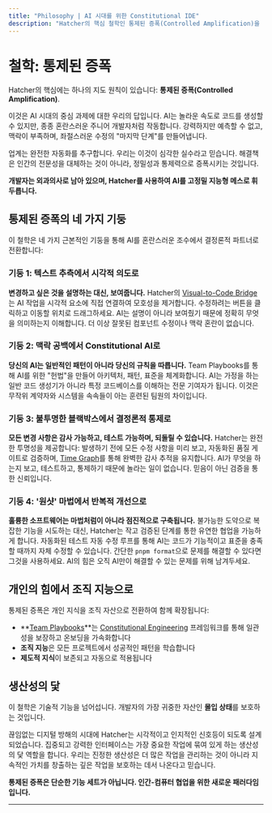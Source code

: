 ```yaml
---
title: "Philosophy | AI 시대를 위한 Constitutional IDE"
description: "Hatcher의 핵심 철학인 통제된 증폭(Controlled Amplification)을 알아보세요. Constitutional IDE가 AI 시대를 위한 면역 체계를 제공하고, 통제권을 희생하지 않으면서 개발자의 전문성을 증폭시키는 방법을 배워보세요."
---
```


# 철학: 통제된 증폭

Hatcher의 핵심에는 하나의 지도 원칙이 있습니다: **통제된 증폭(Controlled Amplification)**.

이것은 AI 시대의 중심 과제에 대한 우리의 답입니다. AI는 놀라운 속도로 코드를 생성할 수 있지만, 종종 혼란스러운 주니어 개발자처럼 작동합니다. 강력하지만 예측할 수 없고, 맥락이 부족하며, 좌절스러운 수정의 "마지막 단계"를 만들어냅니다.

업계는 완전한 자동화를 추구합니다. 우리는 이것이 심각한 실수라고 믿습니다. 해결책은 인간의 전문성을 대체하는 것이 아니라, 정밀성과 통제력으로 증폭시키는 것입니다.

**개발자는 외과의사로 남아 있으며, Hatcher를 사용하여 AI를 고정밀 지능형 메스로 휘두릅니다.**

## 통제된 증폭의 네 가지 기둥

이 철학은 네 가지 근본적인 기둥을 통해 AI를 혼란스러운 조수에서 결정론적 파트너로 전환합니다:

### 기둥 1: 텍스트 추측에서 시각적 의도로

**변경하고 싶은 것을 설명하는 대신, 보여줍니다.** Hatcher의 [Visual-to-Code Bridge](/ko/visual-to-code)는 AI 작업을 시각적 요소에 직접 연결하여 모호성을 제거합니다. 수정하려는 버튼을 클릭하고 이동할 위치로 드래그하세요. AI는 설명이 아니라 보여줬기 때문에 정확히 무엇을 의미하는지 이해합니다. 더 이상 잘못된 컴포넌트 수정이나 맥락 혼란이 없습니다.

### 기둥 2: 맥락 공백에서 Constitutional AI로

**당신의 AI는 일반적인 패턴이 아니라 당신의 규칙을 따릅니다.** Team Playbooks를 통해 AI를 위한 "헌법"을 만들어 아키텍처, 패턴, 표준을 체계화합니다. AI는 가정을 하는 일반 코드 생성기가 아니라 특정 코드베이스를 이해하는 전문 기여자가 됩니다. 이것은 무작위 계약자와 시스템을 속속들이 아는 훈련된 팀원의 차이입니다.

### 기둥 3: 불투명한 블랙박스에서 결정론적 통제로

**모든 변경 사항은 감사 가능하고, 테스트 가능하며, 되돌릴 수 있습니다.** Hatcher는 완전한 투명성을 제공합니다: 발생하기 전에 모든 수정 사항을 미리 보고, 자동화된 품질 게이트로 검증하며, [Time Graph](/ko/pillars-time-graph)를 통해 완벽한 감사 추적을 유지합니다. AI가 무엇을 하는지 보고, 테스트하고, 통제하기 때문에 놀라는 일이 없습니다. 믿음이 아닌 검증을 통한 신뢰입니다.

### 기둥 4: '원샷' 마법에서 반복적 개선으로

**훌륭한 소프트웨어는 마법처럼이 아니라 점진적으로 구축됩니다.** 불가능한 도약으로 복잡한 기능을 시도하는 대신, Hatcher는 작고 검증된 단계를 통한 유연한 협업을 가능하게 합니다. 자동화된 테스트 자동 수정 루프를 통해 AI는 코드가 기능적이고 표준을 충족할 때까지 자체 수정할 수 있습니다. 간단한 `pnpm format`으로 문제를 해결할 수 있다면 그것을 사용하세요. AI의 힘은 오직 AI만이 해결할 수 있는 문제를 위해 남겨두세요.

## 개인의 힘에서 조직 지능으로

통제된 증폭은 개인 지식을 조직 자산으로 전환하여 함께 확장됩니다:

- **[Team Playbooks](/ko/playbooks-system)**는 [Constitutional Engineering](/ko/constitutional-engineering) 프레임워크를 통해 일관성을 보장하고 온보딩을 가속화합니다
- **조직 지능**은 모든 프로젝트에서 성공적인 패턴을 학습합니다
- **제도적 지식**이 보존되고 자동으로 적용됩니다

## 생산성의 닻

이 철학은 기술적 기능을 넘어섭니다. 개발자의 가장 귀중한 자산인 **몰입 상태**를 보호하는 것입니다.

끊임없는 디지털 방해의 시대에 Hatcher는 시각적이고 인지적인 신호등이 되도록 설계되었습니다. 집중되고 강력한 인터페이스는 가장 중요한 작업에 묶여 있게 하는 생산성의 닻 역할을 합니다. 우리는 진정한 생산성은 더 많은 작업을 관리하는 것이 아니라 지속적인 가치를 창출하는 깊은 작업을 보호하는 데서 나온다고 믿습니다.

**통제된 증폭은 단순한 기능 세트가 아닙니다. 인간-컴퓨터 협업을 위한 새로운 패러다임입니다.**

---

<PhilosophyCTA />
